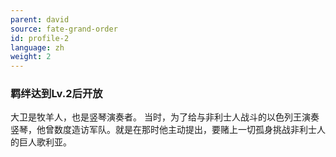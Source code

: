 ```yaml
---
parent: david
source: fate-grand-order
id: profile-2
language: zh
weight: 2
---
```


### 羁绊达到Lv.2后开放

大卫是牧羊人，也是竖琴演奏者。
当时，为了给与非利士人战斗的以色列王演奏竖琴，他曾数度造访军队。就是在那时他主动提出，要赌上一切孤身挑战非利士人的巨人歌利亚。
